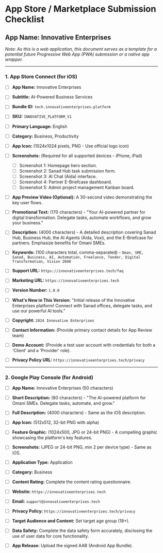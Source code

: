 # App Store / Marketplace Submission Checklist

## App Name: Innovative Enterprises

*Note: As this is a web application, this document serves as a template for a potential future Progressive Web App (PWA) submission or a native app wrapper.*

---

### 1. App Store Connect (for iOS)

- [ ] **App Name:** Innovative Enterprises
- [ ] **Subtitle:** AI-Powered Business Services
- [ ] **Bundle ID:** `tech.innovativeenterprises.platform`
- [ ] **SKU:** `INNOVATIVE_PLATFORM_V1`
- [ ] **Primary Language:** English
- [ ] **Category:** Business, Productivity

- [ ] **App Icon:** (1024x1024 pixels, PNG - Use official logo icon)
- [ ] **Screenshots:** (Required for all supported devices - iPhone, iPad)
  - [ ] Screenshot 1: Homepage hero section.
  - [ ] Screenshot 2: Sanad Hub task submission form.
  - [ ] Screenshot 3: AI Chat (Aida) interface.
  - [ ] Screenshot 4: Partner E-Briefcase dashboard.
  - [ ] Screenshot 5: Admin project management Kanban board.
- [ ] **App Preview Video (Optional):** A 30-second video demonstrating the key user flows.

- [ ] **Promotional Text:** (170 characters) - "Your AI-powered partner for digital transformation. Delegate tasks, automate workflows, and grow your business."
- [ ] **Description:** (4000 characters) - A detailed description covering Sanad Hub, Business Hub, the AI Agents (Aida, Voxi), and the E-Briefcase for partners. Emphasize benefits for Omani SMEs.
- [ ] **Keywords:** (100 characters total, comma-separated) - `Oman, SME, Sanad, Business, AI, Automation, Freelance, Tender, Digital Transformation, Vision 2040`
- [ ] **Support URL:** `https://innovativeenterprises.tech/faq`
- [ ] **Marketing URL:** `https://innovativeenterprises.tech`

- [ ] **Version Number:** `1.0.0`
- [ ] **What's New in This Version:** "Initial release of the Innovative Enterprises platform! Connect with Sanad offices, delegate tasks, and use our powerful AI tools."
- [ ] **Copyright:** `2024 Innovative Enterprises`
- [ ] **Contact Information:** (Provide primary contact details for App Review team)
- [ ] **Demo Account:** (Provide a test user account with credentials for both a 'Client' and a 'Provider' role).
- [ ] **Privacy Policy URL:** `https://innovativeenterprises.tech/privacy`

---

### 2. Google Play Console (for Android)

- [ ] **App Name:** Innovative Enterprises (50 characters)
- [ ] **Short Description:** (80 characters) - "The AI-powered platform for Omani SMEs. Delegate tasks, automate, and grow."
- [ ] **Full Description:** (4000 characters) - Same as the iOS description.

- [ ] **App Icon:** (512x512, 32-bit PNG with alpha)
- [ ] **Feature Graphic:** (1024x500, JPG or 24-bit PNG) - A compelling graphic showcasing the platform's key features.
- [ ] **Screenshots:** (JPEG or 24-bit PNG, min 2 per device type) - Same as iOS.

- [ ] **Application Type:** Application
- [ ] **Category:** Business
- [ ] **Content Rating:** Complete the content rating questionnaire.

- [ ] **Website:** `https://innovativeenterprises.tech`
- [ ] **Email:** `support@innovativeenterprises.tech`
- [ ] **Privacy Policy:** `https://innovativeenterprises.tech/privacy`

- [ ] **Target Audience and Content:** Set target age group (18+).
- [ ] **Data Safety:** Complete the data safety form accurately, disclosing the use of user data for core functionality.
- [ ] **App Release:** Upload the signed AAB (Android App Bundle).
